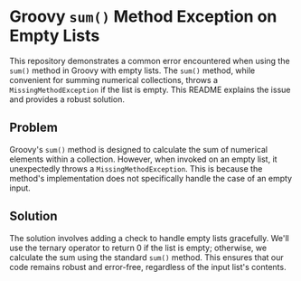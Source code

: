 # Groovy `sum()` Method Exception on Empty Lists

This repository demonstrates a common error encountered when using the `sum()` method in Groovy with empty lists.  The `sum()` method, while convenient for summing numerical collections, throws a `MissingMethodException` if the list is empty.  This README explains the issue and provides a robust solution.

## Problem

Groovy's `sum()` method is designed to calculate the sum of numerical elements within a collection.  However, when invoked on an empty list, it unexpectedly throws a `MissingMethodException`. This is because the method's implementation does not specifically handle the case of an empty input.

## Solution

The solution involves adding a check to handle empty lists gracefully. We'll use the ternary operator to return 0 if the list is empty; otherwise, we calculate the sum using the standard `sum()` method. This ensures that our code remains robust and error-free, regardless of the input list's contents.